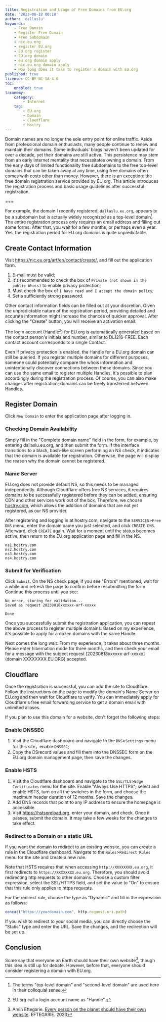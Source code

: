 ```yaml
---
title: Registration and Usage of Free Domains from EU.org
date: '2023-08-18 00:18'
author: 'dallaslu'
keywords:
    - Free Domain
    - Register Free Domain
    - Free Subdomain
    - nic.eu.org
    - register EU.org
    - EU.org register
    - EU.org domain
    - eu.org domain apply
    - nic.eu.org domain apply
    - How long does it take to register a domain with EU.org
published: true
license: CC-BY-NC-SA-4.0
toc:
    enabled: true
taxonomy:
    category:
        - Internet
    tag:
        - EU.org
        - Domain
        - Cloudflare
        - Hostry
---
```


Domain names are no longer the sole entry point for online traffic. Aside from professional domain enthusiasts, many people continue to renew and maintain their domains. Some individuals' blogs haven't been updated for over a decade, yet their domains are still active. This persistence may stem from an early internet mentality that necessitates owning a domain. From the early days of limited functionality free subdomains to the free top-level domains that can be taken away at any time, using free domains often comes with costs other than money. However, there is an exception: the free domain registration service provided by EU.org. This article introduces the registration process and basic usage guidelines after successful registration.

===

For example, the domain I recently registered, `dallaslu.eu.org`, appears to be a subdomain but is actually widely recognized as a top-level domain[^note:domain-level]. The entire registration process only requires an email address and filling out some forms. After that, you wait for a few months, or perhaps even a year. Yes, the registration period for EU.org domains is quite unpredictable.

## Create Contact Information

Visit <https://nic.eu.org/arf/en/contact/create/>, and fill out the application form.

1. E-mail must be valid;
2. It's recommended to check the box of `Private (not shown in the public Whois)` to enable privacy protection;
3. Must check the box of  `I have read and I accept the domain policy`;
4. Set a sufficiently strong password.

Other contact information fields can be filled out at your discretion. Given the unpredictable nature of the registration period, providing detailed and accurate information might increase the chances of quicker approval. After clicking the "Create" button, you will receive an activation email.

The login account (Handle[^note:eu-handle]) for EU.org is automatically generated based on the contact person's initials and number, similar to DL1216-FREE. Each contact account corresponds to a single Contact.

Even if privacy protection is enabled, the Handle for a EU.org domain can still be queried. If you register multiple domains for different purposes, someone could potentially compare the whois information and unintentionally discover connections between these domains. Since you can use the same email to register multiple Handles, it's possible to plan accordingly during the registration process. Of course, you can also make changes after registration; domains can be freely transferred between Handles.

## Register Domain

Click `New Domain` to enter the application page after logging in.

### Checking Domain Availability

Simply fill in the "Complete domain name" field in the form, for example, by entering dallaslu.eu.org, and then submit the form. If the interface transitions to a black, bash-like screen performing an NS check, it indicates that the domain is available for registration. Otherwise, the page will display the reason why the domain cannot be registered.

### Name Server

EU.org does not provide default NS, so this needs to be managed independently. Although Cloudflare offers free NS services, it requires domains to be successfully registered before they can be added, ensuring CDN and other services work out of the box. Therefore, we choose [hostry.com](https://hostry.com), which allows the addition of domains that are not yet registered, as our NS provider.

After registering and logging in at hostry.com, navigate to the `SERVICES`>`Free DNS` menu, enter the domain name you just selected, and click `CREATE DNS`. Afterward, click `CREATE` again. Wait for a moment until the status becomes active, then return to the EU.org application page and fill in the NS.

    ns1.hostry.com
    ns2.hostry.com
    ns3.hostry.com
    ns4.hostry.com

### Submit for Verification

Click `Submit`. On the NS check page, if you see "Errors" mentioned, wait for a while and refresh the page to confirm before resubmitting the form. Continue this process until you see:

    No error, storing for validation...
    Saved as request 20230818xxxxxx-arf-xxxxx

    Done

Once you successfully submit the registration application, you can repeat the above process to register multiple domains. Based on my experience, it's possible to apply for a dozen domains with the same Handle.

Next comes the long wait. From my experience, it takes about three months. Please enter hibernation mode for three months, and then check your email for a message with the subject request [20230818xxxxxx-arf-xxxxx] (domain XXXXXXXX.EU.ORG) accepted.

## Cloudflare

Once the registration is successful, you can add the site to Cloudflare. Follow the instructions on the page to modify the domain's Name Server on EU.org and then wait for Cloudflare to verify. You can immediately apply for Cloudflare's free email forwarding service to get a domain email with unlimited aliases.

If you plan to use this domain for a website, don't forget the following steps:

### Enable DNSSEC

1. Visit the Cloudflare dashboard and navigate to the  `DNS`>`Settings` menu for this site，enable `DNSSEC`;
2. Copy the DSrecord values and fill them into the DNSSEC form on the EU.org domain management page, then save the changes.

### Enable HSTS

1. Visit the Cloudflare dashboard and navigate to the `SSL/TLS`>`Edge Certificates` menu for the site. Enable "Always Use HTTPS"; select and enable HSTS, turn on all the switches in the form, and choose the maximum header duration of 12 months. Save the changes.
2. Add DNS records that point to any IP address to ensure the homepage is accessible.
3. Visit <https://hstspreload.org>, enter your domain, and check. Once it passes, submit the domain. It may take a few weeks for the changes to take effect.

### Redirect to a Domain or a static URL

If you want the domain to redirect to an existing website, you can create a rule in the Cloudflare dashboard. Navigate to the `Rules`>`Redirect Rules` menu for the site and create a new rule.

Note that HSTS requires that when accessing `http://XXXXXXXX.eu.org`, it first redirects to `https://XXXXXXXX.eu.org`. Therefore, you should avoid redirecting http requests to other domains. Choose a custom filter expression, select the SSL/HTTPS field, and set the value to "On" to ensure that this rule only applies to https requests.

For the redirect rule, choose the type as "Dynamic" and fill in the expression as follows:

```javascript
concat("https://yourdomain.com", http.request.uri.path)
```

If you wish to redirect to your social media, you can directly choose the "Static" type and enter the URL. Save the changes, and the redirection will be set up.

## Conclusion

Some say that everyone on Earth should have their own website[^everyone-own-website], though this idea is still up for debate. However, before that, everyone should consider registering a domain with EU.org.

[^note:domain-level]: The terms "top-level domain" and "second-level domain" are used here in their colloquial sense.
[^note:eu-handle]: EU.org call a login account name as "Handle".
[^everyone-own-website]: Amin Eftegarie. [Every person on the planet should have their own website](https://eftegarie.com/every-person-on-the-planet-should-have-their-own-website/). EFTEGARIE. 2023